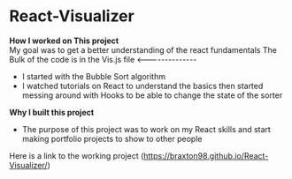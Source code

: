 # React-Visualizer
<hx>**How I worked on This project**</hx> <br/>
My goal was to get a better understanding of the react fundamentals
The Bulk of the code is in the Vis.js file <--------------

  * I started with the Bubble Sort algorithm <br/>
  * I watched tutorials on React to understand the basics then started messing around with Hooks to be able to change the state of the sorter <br/>

<hx>**Why I built this project**</hx> <br/>
* The purpose of this project was to work on my React skills and start making portfolio projects to show to other people <br/>
           
Here is a link to the working project
(https://braxton98.github.io/React-Visualizer/)


